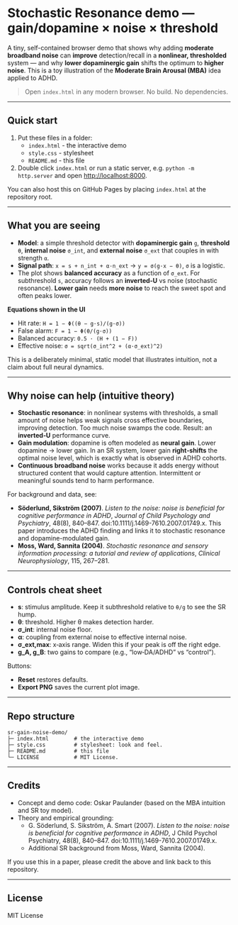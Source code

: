 # Stochastic Resonance demo — gain/dopamine × noise × threshold

A tiny, self-contained browser demo that shows why adding **moderate broadband noise** can **improve** detection/recall in a **nonlinear, thresholded** system — and why **lower dopaminergic gain** shifts the optimum to **higher noise**. This is a toy illustration of the **Moderate Brain Arousal (MBA)** idea applied to ADHD.

> Open `index.html` in any modern browser. No build. No dependencies.

---

## Quick start

1. Put these files in a folder:
   - `index.html` - the interactive demo
   - `style.css` - stylesheet
   - `README.md` - this file
2. Double click `index.html` or run a static server, e.g. `python -m http.server` and open <http://localhost:8000>.

You can also host this on GitHub Pages by placing `index.html` at the repository root.

---

## What you are seeing

- **Model**: a simple threshold detector with **dopaminergic gain** `g`, **threshold** `θ`, **internal noise** `σ_int`, and **external noise** `σ_ext` that couples in with strength `α`.
- **Signal path**: `x = s + n_int + α·n_ext` → `y = σ(g·x − θ)`, `σ` is a logistic.
- The plot shows **balanced accuracy** as a function of `σ_ext`. For subthreshold `s`, accuracy follows an **inverted‑U** vs noise (stochastic resonance). **Lower gain** needs **more noise** to reach the sweet spot and often peaks lower.

**Equations shown in the UI**

- Hit rate: `H = 1 − Φ((θ − g·s)/(g·σ))`
- False alarm: `F = 1 − Φ(θ/(g·σ))`
- Balanced accuracy: `0.5 · (H + (1 − F))`
- Effective noise: `σ = sqrt(σ_int^2 + (α·σ_ext)^2)`

This is a deliberately minimal, static model that illustrates intuition, not a claim about full neural dynamics.

---

## Why noise can help (intuitive theory)

- **Stochastic resonance**: in nonlinear systems with thresholds, a small amount of noise helps weak signals cross effective boundaries, improving detection. Too much noise swamps the code. Result: an **inverted‑U** performance curve.
- **Gain modulation**: dopamine is often modeled as **neural gain**. Lower dopamine → lower gain. In an SR system, lower gain **right‑shifts** the optimal noise level, which is exactly what is observed in ADHD cohorts.
- **Continuous broadband noise** works because it adds energy without structured content that would capture attention. Intermittent or meaningful sounds tend to harm performance.

For background and data, see:
- **Söderlund, Sikström (2007)**. *Listen to the noise: noise is beneficial for cognitive performance in ADHD*, *Journal of Child Psychology and Psychiatry*, 48(8), 840–847. doi:10.1111/j.1469-7610.2007.01749.x. This paper introduces the ADHD finding and links it to stochastic resonance and dopamine-modulated gain.
- **Moss, Ward, Sannita (2004)**. *Stochastic resonance and sensory information processing: a tutorial and review of applications*, *Clinical Neurophysiology*, 115, 267–281.

---

## Controls cheat sheet

- **s**: stimulus amplitude. Keep it subthreshold relative to `θ/g` to see the SR hump.
- **θ**: threshold. Higher θ makes detection harder.
- **σ_int**: internal noise floor.
- **α**: coupling from external noise to effective internal noise.
- **σ_ext,max**: x‑axis range. Widen this if your peak is off the right edge.
- **g_A, g_B**: two gains to compare (e.g., “low‑DA/ADHD” vs “control”).

Buttons:
- **Reset** restores defaults.
- **Export PNG** saves the current plot image.

---

## Repo structure

```
sr-gain-noise-demo/
├─ index.html        # the interactive demo
├─ style.css         # stylesheet: look and feel. 
├─ README.md         # this file
└─ LICENSE           # MIT License. 
```

---

## Credits

- Concept and demo code: Oskar Paulander (based on the MBA intuition and SR toy model).
- Theory and empirical grounding:
  - G. Söderlund, S. Sikström, A. Smart (2007). *Listen to the noise: noise is beneficial for cognitive performance in ADHD*, J Child Psychol Psychiatry, 48(8), 840–847. doi:10.1111/j.1469-7610.2007.01749.x.
  - Additional SR background from Moss, Ward, Sannita (2004).

If you use this in a paper, please credit the above and link back to this repository.

---

## License

MIT License